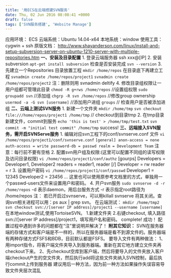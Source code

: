 ```yaml
---
title: '用ECS在云端搭建SVN服务'
date: Thu, 02 Jun 2016 08:08:41 +0000
draft: false
tags: ['SVN服务搭建', 'Website Manage']
---
```


应用环境： ECS 云端系统：Ubuntu 14.04-x64 本地系统：window 使用工具：cygwin + ssh 原版文档： http://www.shayanderson.com/linux/install-and-setup-subversion-server-on-ubuntu-1210-server-with-multiple-repositories.htm **一、安装及目录配置** 1. 登录云端服务器 ssh xxx@\[IP\] 2. 安装subversion `apt-get install subversion` 检查是否安装完成 `svn --version` 3. 先建立一个Repositories 目录放置工程 `mkdir /home/repos` 在目录底下再建立工程 `svnadmin create /home/repos/project1` `svnadmin create /home/repos/project2` 注：删除则用 svnadmin deltify 4. 修改目录组权限让一用户组都可管理此目录 `chmod -R g+rws /home/repos` //设置组权限 `sudo groupadd svn` //添加组 `chgrp -R svn /home/repos` //修改group ownership `usermod -a -G svn [username]` //添加用户进组 `groups` // 检查用户是否被添加进组 **二、云端上测试SVN服务** 1. 新建一个文件夹 `mkdir /home/tmp` `svn checkout file:///home/repos/project1 /home/tmp` // checkout到目录tmp 2. 在tmp目录新建文件，commit到服务 `echo 'this is test' > /home/tmp/test.txt` `svn commit -m "initial test commit" /home/tmp` success! **三、远端接入SVN服务，需开启SVNServe服务** 1. 编辑对应svn工程下的conf/svnserve.conf 文件 `vi /home/repos/project1/conf/svnserve.conf` `[general] anon-access = none auth-access = write password-db = passwd realm = Development Team` 注意：每行前不要有空格 2. 配置svn用户组及权限:(这里可以配置不同组的读写权限及访问目录权限) `vi /home/repos/project1/conf/authz` \[gourps\] Developers = Developer1, Developer2 readers = reader1, reader \[/\] Developer = rw reader = r 3. 设置用户密码 `vi /home/repos/project1/conf/passwd` Developer1 = 12345 Developer2 = 23456 ... 这里也可以使用原参考文档里的方式，单独用一个passwd-users文件来设置用户和密码。 4. 开户svn服务 `sudo svnserve -d -r /home/repos` -d 表示daemon，用后台服务方式 -r 表示指定root路径为 /home/repos 注： 若已开启过svnserve，可以用killall svnserve 将其关闭。查询svn相关进程可以用：ps aux | grep svn。 在云端测试： `mkdir /home/tmp2` `svn checkout svn://[server IP address]/project1 --username [username]` 在本地window测试,使用TortoiseSVN。 1.新建文件夹 2.右键checkout, 填入路径svn://\[server IP address\]/project1，填写用户名和密码。 complete! 成功！ 配置过程中遇到许多的问题都在“注”里说明并解决了！ **附其它知识：** SVN在服务器端的存储方式和客户端是不一样的，所以在服务器端是看不到源文件的。服务器端有两种存储方式FSFS和BDB，目前默认都是FSFS。 要导入文件有两种做法： 1、用import指令，将客户端文件夹导入到服务器端。重新在其它地方建立文件夹再checkout下来。 2、先checkout空库到客户端，然后将要导入的文件夹放入客户端checkout产生的空文件夹，然后执行add将这些文件夹纳入SVN控制，最后执行commit上传到服务器 建议用后一种方法，因为前一种方法如果操作失误容易导致文件夹层次混乱